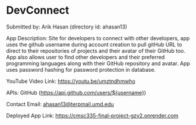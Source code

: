 # DevConnect

Submitted by: Arik Hasan (directory id: ahasan13)


App Description: Site for developers to connect with other developers, app uses the github username during account creation to pull gitHub URL to direct to their repositories of projects and their avatar of their GitHub too. App also allows user to find other developers and their preferred programming languages along with their GitHub repository and avatar. App uses password hashing for password protection in database. 

YouTube Video Link: https://youtu.be/umztndhmwho

APIs: GitHub (https://api.github.com/users/${username})

Contact Email:  ahasan13@terpmail.umd.edu

Deployed App Link: https://cmsc335-final-project-gzv2.onrender.com
